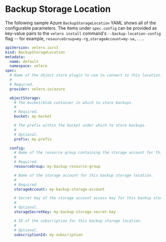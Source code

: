 # Backup Storage Location

The following sample Azure `BackupStorageLocation` YAML shows all of the configurable parameters. The items under `spec.config` can be provided as key-value pairs to the `velero install` command's `--backup-location-config` flag -- for example, `resourceGroup=my-rg,storageAccount=my-sa,...`.

```yaml
apiVersion: velero.io/v1
kind: BackupStorageLocation
metadata:
  name: default
  namespace: velero
spec:
  # Name of the object store plugin to use to connect to this location.
  #
  # Required.
  provider: velero.io/azure

  objectStorage:
    # The bucket/blob container in which to store backups.
    #
    # Required.
    bucket: my-bucket

    # The prefix within the bucket under which to store backups.
    #
    # Optional.
    prefix: my-prefix

  config:
    # Name of the resource group containing the storage account for this backup storage location.
    #
    # Required.
    resourceGroup: my-backup-resource-group

    # Name of the storage account for this backup storage location.
    #
    # Required.
    storageAccount: my-backup-storage-account

    # Secret key of the storage account access key for this backup storage location. Key is looked up in $AZURE_CREDENTIALS_FILE.
    #
    # Optional.
    storageSecretKey: my-backup-storage-secret-key

    # ID of the subscription for this backup storage location.
    #
    # Optional.
    subscriptionId: my-subscription
```
